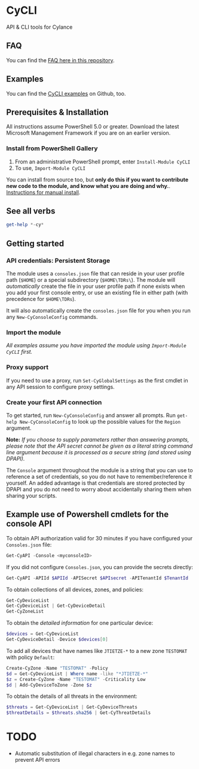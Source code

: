 # CyCLI
API &amp; CLI tools for Cylance

## FAQ

You can find the [FAQ here in this repository](FAQ.md).

## Examples

You can find the [CyCLI examples](https://github.com/jan-tee/cycli-examples) on Github, too.

## Prerequisites & Installation

All instructions assume PowerShell 5.0 or greater. Download the latest Microsoft Management Framework if you are on an earlier version.

### Install from PowerShell Gallery

1. From an administrative PowerShell prompt, enter `Install-Module CyCLI`
1. To use, `Import-Module CyCLI`

You can install from source too, but **only do this if you want to contribute new code to the module, and know what you are doing and why.**. [Instructions for manual install](MANUAL-INSTALL-FROM-SOURCE.md).

## See all verbs

```powershell
get-help *-cy*
```

## Getting started

### API credentials: Persistent Storage

The module uses a `consoles.json` file that can reside in your user profile path (`$HOME`) or a special subdirectory (`$HOME\TDRs\`). The module will *automatically* create the file in your user profile path if none exists when you add your first console entry, or use an existing file in either path (with precedence for `$HOME\TDRs`). 

It will also automatically create the `consoles.json` file for you when you run any ```New-CyConsoleConfig``` commands.

### Import the module

*All examples assume you have imported the module using `Import-Module CyCLI` first.*

### Proxy support

If you need to use a proxy, run ```Set-CyGlobalSettings``` as the first cmdlet in any API session to configure proxy settings.

### Create your first API connection

To get started, run ```New-CyConsoleConfig``` and answer all prompts. Run ```get-help New-CyConsoleConfig``` to look up the possible values for the `Region` argument.

**Note:** *If you choose to supply parameters rather than answering prompts, please note that the API secret cannot be given as a literal string command line argument because it is processed as a secure string (and stored using DPAPI).*

The `Console` argument throughout the module is a string that you can use to reference a set of credentials, so you do not have to remember/reference it yourself. An added advantage is that credentials are stored protected by DPAPI and you do not need to worry about accidentally sharing them when sharing your scripts.

## Example use of Powershell cmdlets for the console API

To obtain API authorization valid for 30 minutes if you have configured your `Consoles.json` file:

```powershell
Get-CyAPI -Console <myconsoleID>
```

If you did not configure `Consoles.json`, you can provide the secrets directly:

```powershell
Get-CyAPI -APIId $APIId -APISecret $APIsecret -APITenantId $TenantId
```

To obtain collections of all devices, zones, and policies:

```powershell
Get-CyDeviceList
Get-CyDeviceList | Get-CyDeviceDetail
Get-CyZoneList
```

To obtain the *detailed information* for one particular device:

```powershell
$devices = Get-CyDeviceList
Get-CyDeviceDetail -Device $devices[0]
```

To add all devices that have names like `JTIETZE-*` to a new zone `TESTOMAT` with policy `Default`:

```powershell
Create-CyZone -Name "TESTOMAT" -Policy 
$d = Get-CyDeviceList | Where name -like "*JTIETZE-*"
$z = Create-CyZone -Name "TESTOMAT" -Criticality Low
$d | Add-CyDeviceToZone -Zone $z
```

To obtain the details of all threats in the environment:
```powershell
$threats = Get-CyDeviceList | Get-CyDeviceThreats
$threatDetails = $threats.sha256 | Get-CyThreatDetails
```

# TODO
 - Automatic substitution of illegal characters in e.g. zone names to prevent API errors
